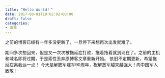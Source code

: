 ```yaml
---
title: "Hello World！"
date: 2017-08-01T19:02:02+08:00
draft: false
categories:
- 琐事
---
```


之前的博客已经有一年多没更新了，一旦停下来想再次出发就难了。

<!--more-->
期间多次想回来，但是又一次次被拖延症打败，拖着拖着就到现在了。之前的主机和域名即将过期，于是索性丢弃原博客文章重新开始。
依旧不定期更新，希望拖延症离我远一点！
今天是解放军建军90周年，祝解放军越来越强大！向中国军人致敬！